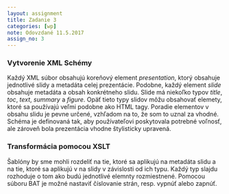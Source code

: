 ```yaml
---
layout: assignment
title: Zadanie 3
categories: [wp]
note: Odovzdané 11.5.2017
assign_no: 3
---
```


<h3>Vytvorenie XML Schémy</h3>
Každý XML súbor obsahujú koreňový element <i>presentation</i>, ktorý obsahuje jednotlivé slidy a metadáta celej prezentácie. Podobne, každý element <i>slide</i> obsahuje metadáta a obsah konkrétneho slidu. Slide má niekoľko typov <i>title</i>, <i>toc</i>, <i>text</i>, <i>summary</i> a <i>figure</i>. Opäť tieto typy slidov môžu obsahovať elemety, ktoré sa používajú veľmi podobne ako HTML tagy. Poradie elementov v obsahu slidu je pevne určené, vzhľadom na to, že som to uznal za vhodné. Schéma je definovaná tak, aby používateľovi poskytovala potrebné voľnosť, ale zároveň bola prezentácia vhodne štylisticky upravená.

<h3>Transformácia pomocou XSLT</h3>
Šablóny by sme mohli rozdeliť na tie, ktoré sa aplikujú na metadáta slidu a na tie, ktoré sa aplikujú v na slidy v závislosti od ich typu. Každý typ slajdu rozhoduje o tom ako budú jednotlivé elemnty rozmiestnené. Pomocou súboru BAT je možné nastaviť číslovanie strán, resp. vypnúť alebo zapnúť.
